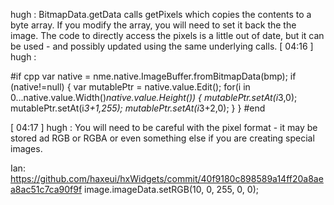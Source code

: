  hugh
:
BitmapData.getData calls getPixels which copies the contents to a byte array.  If you modify the array, you will need to set it back the the image.   The code to directly access the pixels is a little out of date, but it can be used - and possibly updated using the same underlying calls.
[
04:16
]
hugh
:

   #if cpp
      var native = nme.native.ImageBuffer.fromBitmapData(bmp);
      if (native!=null)
      {
         var mutablePtr = native.value.Edit();
         for(i in 0...native.value.Width()*native.value.Height())
         {
            mutablePtr.setAt(i*3,0);
            mutablePtr.setAt(i*3+1,255);
            mutablePtr.setAt(i*3+2,0);
         }
      }
  #end

[
04:17
]
hugh
:
You will need to be careful with the pixel format - it may be stored ad RGB or RGBA or even something else if you are creating special images.

Ian:
https://github.com/haxeui/hxWidgets/commit/40f9180c898589a14ff20a8aea8ac51c7ca90f9f
image.imageData.setRGB(10, 0, 255, 0, 0);
